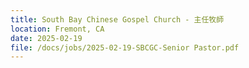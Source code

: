 ```yaml
---
title: South Bay Chinese Gospel Church - 主任牧師
location: Fremont, CA
date: 2025-02-19         
file: /docs/jobs/2025-02-19-SBCGC-Senior Pastor.pdf
---
```

